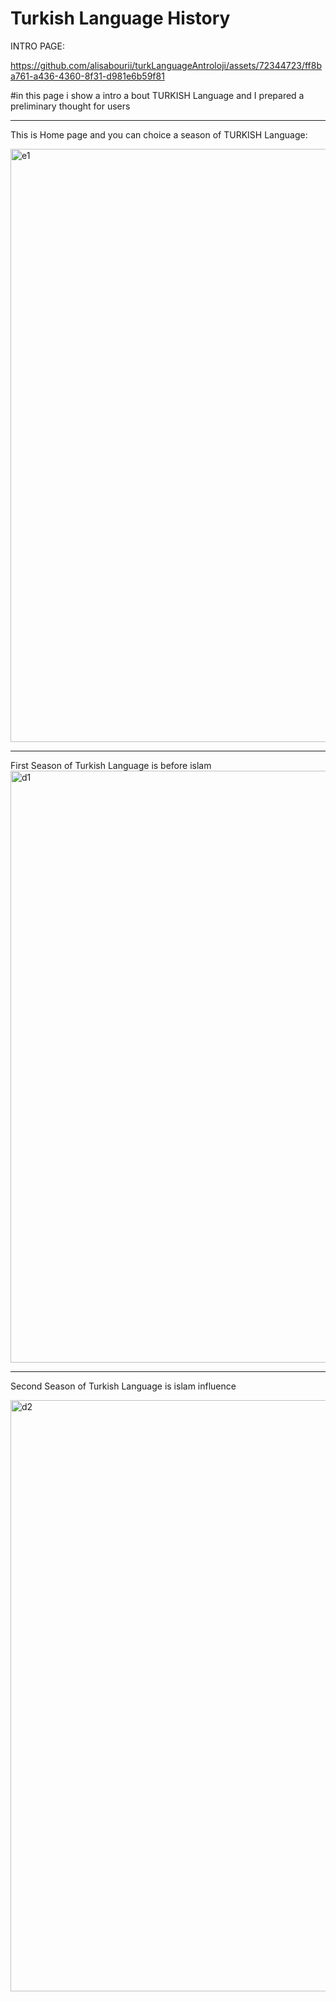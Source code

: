 # Turkish Language History


INTRO PAGE:


https://github.com/alisabourii/turkLanguageAntroloji/assets/72344723/ff8ba761-a436-4360-8f31-d981e6b59f81

#in this page i show a intro a bout TURKISH Language and I prepared a preliminary thought for users

_______________________________________________________________________________________________________________________________________________________

This is Home page and you can choice a season of TURKISH Language:

<img width="949" alt="e1" src="https://github.com/alisabourii/turkLanguageAntroloji/assets/72344723/de3d5bd5-c5d7-456d-9a6c-a50d31a812b4">

_______________________________________________________________________________________________________________________________________________________

First Season of Turkish Language is before islam
<img width="947" alt="d1" src="https://github.com/alisabourii/turkLanguageAntroloji/assets/72344723/b7881553-4161-4526-85f0-24b6880cc8d4">

_______________________________________________________________________________________________________________________________________________________
Second Season of Turkish Language is islam influence

<img width="946" alt="d2" src="https://github.com/alisabourii/turkLanguageAntroloji/assets/72344723/f8240c45-f9ba-45ff-8639-aca9d5a729dd">
